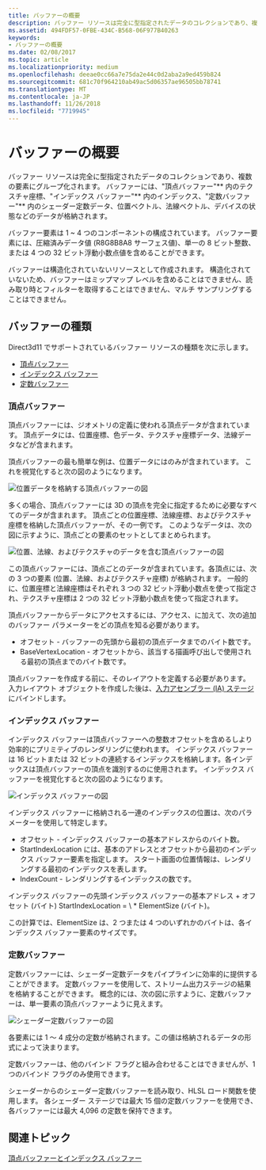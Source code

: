 ```yaml
---
title: バッファーの概要
description: バッファー リソースは完全に型指定されたデータのコレクションであり、複数の要素にグループ化されます。
ms.assetid: 494FDF57-0FBE-434C-B568-06F977B40263
keywords:
- バッファーの概要
ms.date: 02/08/2017
ms.topic: article
ms.localizationpriority: medium
ms.openlocfilehash: deeae0cc66a7e75da2e44c0d2aba2a9ed459b824
ms.sourcegitcommit: 681c70f964210ab49ac5d06357ae96505bb78741
ms.translationtype: MT
ms.contentlocale: ja-JP
ms.lasthandoff: 11/26/2018
ms.locfileid: "7719945"
---
```

# <a name="introduction-to-buffers"></a>バッファーの概要


バッファー リソースは完全に型指定されたデータのコレクションであり、複数の要素にグループ化されます。 バッファーには、"頂点バッファー"** 内のテクスチャ座標、"インデックス バッファー"** 内のインデックス、"定数バッファー"** 内のシェーダー定数データ、位置ベクトル、法線ベクトル、デバイスの状態などのデータが格納されます。

バッファー要素は 1 ~ 4 つのコンポーネントの構成されています。 バッファー要素には、圧縮済みデータ値 (R8G8B8A8 サーフェス値)、単一の 8 ビット整数、または 4 つの 32 ビット浮動小数点値を含めることができます。

バッファーは構造化されていないリソースとして作成されます。 構造化されていないため、バッファーはミップマップ レベルを含めることはできません、読み取り時とフィルターを取得することはできません、マルチ サンプリングすることはできません。

## <a name="span-idbuffertypesspanspan-idbuffertypesspanspan-idbuffertypesspanbuffer-types"></a><span id="Buffer_Types"></span><span id="buffer_types"></span><span id="BUFFER_TYPES"></span>バッファーの種類


Direct3d11 でサポートされているバッファー リソースの種類を次に示します。

-   [頂点バッファー](#vertex-buffer)
-   [インデックス バッファー](#index-buffer)
-   [定数バッファー](#shader-constant-buffer)

### <a name="span-idvertexbufferspanspan-idvertexbufferspanspan-idvertexbufferspanspan-idvertex-bufferspanvertex-buffer"></a><span id="Vertex_Buffer"></span><span id="vertex_buffer"></span><span id="VERTEX_BUFFER"></span><span id="vertex-buffer"></span>頂点バッファー

頂点バッファーには、ジオメトリの定義に使われる頂点データが含まれています。 頂点データには、位置座標、色データ、テクスチャ座標データ、法線データなどが含まれます。

頂点バッファーの最も簡単な例は、位置データにはのみが含まれています。 これを視覚化すると次の図のようになります。

![位置データを格納する頂点バッファーの図](images/d3d10-resources-single-element-vb2.png)

多くの場合、頂点バッファーには 3D の頂点を完全に指定するために必要なすべてのデータが含まれます。 頂点ごとの位置座標、法線座標、およびテクスチャ座標を格納した頂点バッファーが、その一例です。 このようなデータは、次の図に示すように、頂点ごとの要素のセットとしてまとめられます。

![位置、法線、およびテクスチャのデータを含む頂点バッファーの図](images/d3d10-vertex-buffer-element.png)

この頂点バッファーには、頂点ごとのデータが含まれています。各頂点には、次の 3 つの要素 (位置、法線、およびテクスチャ座標) が格納されます。 一般的に、位置座標と法線座標はそれぞれ 3 つの 32 ビット浮動小数点を使って指定され、テクスチャ座標は 2 つの 32 ビット浮動小数点を使って指定されます。

頂点バッファーからデータにアクセスするには、アクセス、に加えて、次の追加のバッファー パラメーターをどの頂点を知る必要があります。

-   オフセット - バッファーの先頭から最初の頂点データまでのバイト数です。
-   BaseVertexLocation - オフセットから、該当する描画呼び出しで使用される最初の頂点までのバイト数です。

頂点バッファーを作成する前に、そのレイアウトを定義する必要があります。 入力レイアウト オブジェクトを作成した後は、[入力アセンブラー (IA) ステージ](input-assembler-stage--ia-.md)にバインドします。

### <a name="span-idindexbufferspanspan-idindexbufferspanspan-idindexbufferspanspan-idindex-bufferspanindex-buffer"></a><span id="Index_Buffer"></span><span id="index_buffer"></span><span id="INDEX_BUFFER"></span><span id="index-buffer"></span>インデックス バッファー

インデックス バッファーは頂点バッファーへの整数オフセットを含めるしより効率的にプリミティブのレンダリングに使われます。 インデックス バッファーは 16 ビットまたは 32 ビットの連続するインデックスを格納します。各インデックスは頂点バッファーの頂点を識別するのに使用されます。 インデックス バッファーを視覚化すると次の図のようになります。

![インデックス バッファーの図](images/d3d10-index-buffer.png)

インデックス バッファーに格納される一連のインデックスの位置は、次のパラメーターを使用して特定します。

-   オフセット - インデックス バッファーの基本アドレスからのバイト数。
-   StartIndexLocation には、基本のアドレスとオフセットから最初のインデックス バッファー要素を指定します。 スタート画面の位置情報は、レンダリングする最初のインデックスを表します。
-   IndexCount - レンダリングするインデックスの数です。

インデックス バッファーの先頭インデックス バッファーの基本アドレス + オフセット (バイト) StartIndexLocation = \ * ElementSize (バイト)。

この計算では、ElementSize は、2 つまたは 4 つのいずれかのバイトは、各インデックス バッファー要素のサイズです。

### <a name="span-idshaderconstantbufferspanspan-idshaderconstantbufferspanspan-idshaderconstantbufferspanspan-idshader-constant-bufferspanconstant-buffer"></a><span id="Shader_Constant_Buffer"></span><span id="shader_constant_buffer"></span><span id="SHADER_CONSTANT_BUFFER"></span><span id="shader-constant-buffer"></span>定数バッファー

定数バッファーには、シェーダー定数データをパイプラインに効率的に提供することができます。 定数バッファーを使用して、ストリーム出力ステージの結果を格納することができます。 概念的には、次の図に示すように、定数バッファーは、単一要素の頂点バッファーように見えます。

![シェーダー定数バッファーの図](images/d3d10-shader-resource-buffer.png)

各要素には 1 ～ 4 成分の定数が格納されます。この値は格納されるデータの形式によって決まります。

定数バッファーは、他のバインド フラグと組み合わせることはできませんが、1 つのバインド フラグのみ使用できます。

シェーダーからのシェーダー定数バッファーを読み取り、HLSL ロード関数を使用します。 各シェーダー ステージでは最大 15 個の定数バッファーを使用でき、各バッファーには最大 4,096 の定数を保持できます。

## <a name="span-idrelated-topicsspanrelated-topics"></a><span id="related-topics"></span>関連トピック


[頂点バッファーとインデックス バッファー](vertex-and-index-buffers.md)

 

 




